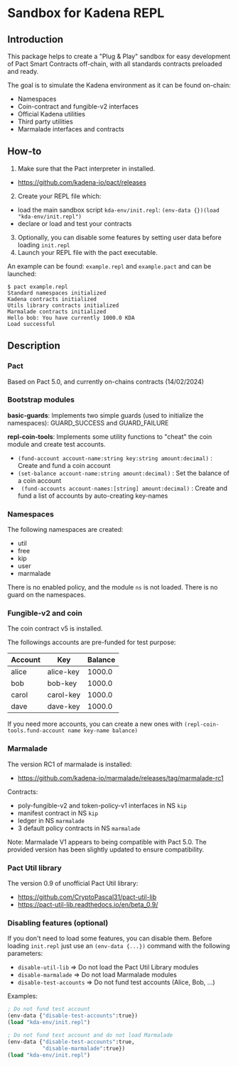 # Sandbox for Kadena REPL

## Introduction

This package helps to create a "Plug & Play" sandbox for easy development of Pact Smart Contracts off-chain, with all standards contracts preloaded and ready.

The goal is to simulate the Kadena environment as it can be found on-chain:

 * Namespaces
 * Coin-contract and fungible-v2 interfaces
 * Official Kadena utilities
 * Third party utilities
 * Marmalade interfaces and contracts

## How-to

1. Make sure that the Pact interpreter in installed.
  - https://github.com/kadena-io/pact/releases
2. Create your REPL file which:
  - load the main sandbox script `kda-env/init.repl`: `(env-data {})(load "kda-env/init.repl")`
  - declare or load and test your contracts
3. Optionally, you can disable some features by setting user data before loading `init.repl`
4. Launch your REPL file with the pact executable.

An example can be found: `example.repl` and `example.pact` and can be launched:
```
$ pact example.repl
Standard namespaces initialized
Kadena contracts initialized
Utils library contracts initialized
Marmalade contracts initialized
Hello bob: You have currently 1000.0 KDA
Load successful
```

## Description

### Pact
Based on Pact 5.0, and currently on-chains contracts (14/02/2024)

### Bootstrap modules

**basic-guards**: Implements two simple guards (used to initialize the namespaces):
 GUARD_SUCCESS and GUARD_FAILURE

**repl-coin-tools**: Implements some utility functions to "cheat" the coin module and create test accounts.
   - ```(fund-account account-name:string key:string amount:decimal)``` : Create and fund a coin account
   - ```(set-balance account-name:string amount:decimal)``` : Set the balance of a coin account
  - ``` (fund-accounts account-names:[string] amount:decimal)``` : Create and fund a list of accounts by auto-creating key-names

### Namespaces
The following namespaces are created:
  - util
  - free
  - kip
  - user
  - marmalade

There is no enabled policy, and the module `ns` is not loaded.
There is no guard on the namespaces.

### Fungible-v2 and coin
The coin contract v5 is installed.

The followings accounts are pre-funded for test purpose:

| Account | Key       |  Balance |
|---------|-----------|----------|
| alice   | alice-key | 1000.0   |
| bob     | bob-key   | 1000.0   |
| carol   | carol-key | 1000.0   |
| dave    | dave-key  | 1000.0   |

If you need more accounts, you can create a new ones with `(repl-coin-tools.fund-account name key-name balance)`


### Marmalade
The version RC1 of marmalade is installed:
- https://github.com/kadena-io/marmalade/releases/tag/marmalade-rc1

Contracts:
- poly-fungible-v2 and token-policy-v1 interfaces in NS `kip`
- manifest contract in NS `kip`
- ledger in NS `marmalade`
- 3 default policy contracts in NS `marmalade`

Note: Marmalade V1 appears to being compatible with Pact 5.0. The provided version has been slightly updated to ensure compatibility.


### Pact Util library
The version 0.9 of unofficial Pact Util library:
- https://github.com/CryptoPascal31/pact-util-lib
- https://pact-util-lib.readthedocs.io/en/beta_0.9/

### Disabling features (optional)
If you don't need to load some features, you can disable them.
Before loading `init.repl` just use an `(env-data {...})` command with the following parameters:

  - `disable-util-lib` => Do not load the Pact Util Library modules
  - `disable-marmalade` => Do not load Marmalade modules
  - `disable-test-accounts` => Do not fund test accounts (Alice, Bob, ...)

  Examples:
  ```lisp
  ; Do not fund test account
  (env-data {"disable-test-accounts":true})
  (load "kda-env/init.repl")
  ```

  ```lisp
  ; Do not fund test account and do not load Marmalade
  (env-data {"disable-test-accounts":true,
             "disable-marmalade":true})
  (load "kda-env/init.repl")
  ```
